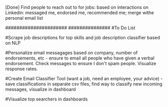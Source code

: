 [Done] Find people to reach out to for jobs: based on interactions on Linkedin: messaged me, endorsed me, recommended me; merge withe personal email list

######################
###############
#To Do List

#Scrape job descriptions for top skills and job description classifier based on NLP

#Personalize email messagages based on company, number of endorsements, etc - ensure to email all people who have given a verbal endorsement. Check messages to ensure I don't spam people. Visualize response rates.



#Create Email Classifier Tool (want a job, need an employee, your advice) - save classifications in separate csv files, find way to classify new incoming messages, visualize in dashboard

#Visualize top searchers in dashboards
